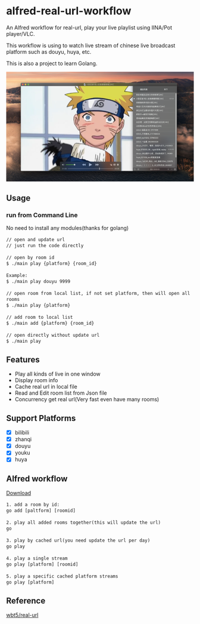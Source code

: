 # alfred-real-url-workflow
An Alfred workflow for real-url, play your live playlist using IINA/Pot player/VLC.

This workflow is using to watch live stream of chinese live broadcast platform such as douyu, huya, etc.

This is also a project to learn Golang.

<p align="center">
  <img src="static/show.png" />
</p>

## Usage
### run from Command Line
No need to install any modules(thanks for golang)
```
// open and update url
// just run the code directly

// open by room id
$ ./main play {platform} {room_id}

Example:
$ ./main play douyu 9999

// open room from local list, if not set platform, then will open all rooms
$ ./main play {platform}

// add room to local list
$ ./main add {platform} {room_id}

// open directly without update url
$ ./main play
```

## Features
- Play all kinds of live in one window
- Display room info
- Cache real url in local file
- Read and Edit room list from Json file
- Concurrency get real url(Very fast even have many rooms)

## Support Platforms
- [x] bilibili
- [x] zhanqi
- [x] douyu
- [x] youku
- [x] huya

## Alfred workflow
[Download](./static/go-real-url.alfredworkflow)

```
1. add a room by id:
go add [paltform] [roomid]

2. play all added rooms together(this will update the url)
go

3. play by cached url(you need update the url per day)
go play

4. play a single stream
go play [platform] [roomid]

5. play a specific cached platform streams
go play [platform]
```

## Reference
[wbt5/real-url](https://github.com/wbt5/real-url)